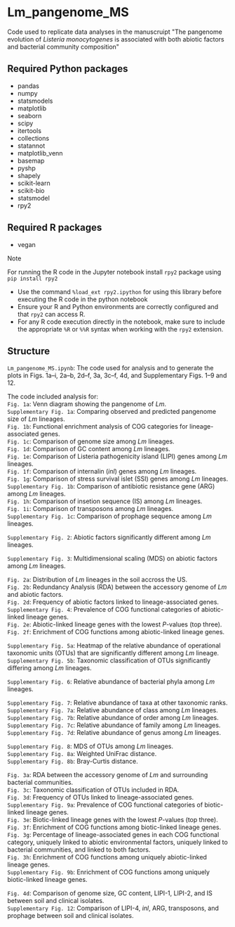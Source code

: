 # Lm_pangenome_MS
Code used to replicate data analyses in the manuscruipt "The pangenome evolution of _Listeria monocytogenes_ is associated with both abiotic factors and bacterial community composition"

## Required Python packages
- pandas
- numpy
- statsmodels
- matplotlib
- seaborn
- scipy
- itertools
- collections
- statannot
- matplotlib_venn
- basemap
- pyshp 
- shapely
- scikit-learn
- scikit-bio
- statsmodel
- rpy2

## Required R packages
- vegan

> [!NOTE]
> For running the R code in the Jupyter notebook install ```rpy2``` package using ```pip install rpy2```
> - Use the command ```%load_ext rpy2.ipython``` for using this library before executing the R code in the python notebook
> - Ensure your R and Python environments are correctly configured and that ```rpy2``` can access R.
> - For any R code execution directly in the notebook, make sure to include the appropriate ```%R``` or ```%%R``` syntax when working with the ```rpy2``` extension.

## Structure
```Lm_pangenome_MS.ipynb```: The code used for analysis and to generate the plots in Figs. 1a–i, 2a–b, 2d–f, 3a, 3c–f, 4d, and Supplementary Figs. 1–9 and 12.

The code included analysis for:\
```Fig. 1a```: Venn diagram showing the pangenome of _Lm_.\
```Supplementary Fig. 1a```: Comparing observed and predicted pangenome size of _Lm_ lineages.\
```Fig. 1b```: Functional enrichment analysis of COG categories for lineage-associated genes.\
```Fig. 1c```: Comparison of genome size among _Lm_ lineages.\
```Fig. 1d```: Comparison of GC content among _Lm_ lineages.\
```Fig. 1e```: Comparison of Listeria pathogenicity island (LIPI) genes among _Lm_ lineages.\
```Fig. 1f```: Comparison of internalin (_inl_) genes among _Lm_ lineages.\
```Fig. 1g```: Comparison of stress survival islet (SSI) genes among _Lm_ lineages.\
```Supplementary Fig. 1b```: Comparison of antibiotic resistance gene (ARG) among _Lm_ lineages.\
```Fig. 1h```: Comparison of insetion sequence (IS) among _Lm_ lineages.\
```Fig. 1i```: Comparison of transposons among _Lm_ lineages.\
```Supplementary Fig. 1c```: Comparison of prophage sequence among _Lm_ lineages.

```Supplementary Fig. 2```: Abiotic factors significantly different among _Lm_ lineages.

```Supplementary Fig. 3```: Multidimensional scaling (MDS) on abiotic factors among _Lm_ lineages.

```Fig. 2a```: Distribution of _Lm_ lineages in the soil accross the US.\
```Fig. 2b```: Redundancy Analysis (RDA) between the accessory genome of _Lm_ and abiotic factors.\
```Fig. 2d```: Frequency of abiotic factors linked to lineage-associated genes.\
```Supplementary Fig. 4```: Prevalence of COG functional categories of abiotic-linked lineage genes.\
```Fig. 2e```: Abiotic-linked lineage genes with the lowest _P_-values (top three).\
```Fig. 2f```: Enrichment of COG functions among abiotic-linked lineage genes.

```Supplementary Fig. 5a```: Heatmap of the relative abundance of operational taxonomic units (OTUs) that are significantly different among _Lm_ lineage.\
```Supplementary Fig. 5b```: Taxonomic classification of OTUs significantly differing among _Lm_ lineages.

```Supplementary Fig. 6```: Relative abundance of bacterial phyla among _Lm_ lineages.

```Supplementary Fig. 7```: Relative abundance of taxa at other taxonomic ranks.\
```Supplementary Fig. 7a```: Relative abundance of class among _Lm_ lineages.\
```Supplementary Fig. 7b```: Relative abundance of order among _Lm_ lineages.\
```Supplementary Fig. 7c```: Relative abundance of family among _Lm_ lineages.\
```Supplementary Fig. 7d```: Relative abundance of genus among _Lm_ lineages.

```Supplementary Fig. 8```: MDS of OTUs among _Lm_ lineages.\
```Supplementary Fig. 8a```: Weighted UniFrac distance.\
```Supplementary Fig. 8b```: Bray-Curtis distance.

```Fig. 3a```: RDA between the accessory genome of _Lm_ and surrounding bacterial communities.\
```Fig. 3c```: Taxonomic classification of OTUs included in RDA.\
```Fig. 3d```: Frequency of OTUs linked to lineage-associated genes.\
```Supplementary Fig. 9a```: Prevalence of COG functional categories of biotic-linked lineage genes.\
```Fig. 3e```: Biotic-linked lineage genes with the lowest _P_-values (top three).\
```Fig. 3f```: Enrichment of COG functions among biotic-linked lineage genes.\
```Fig. 3g```: Percentage of lineage-associated genes in each COG functional category, uniquely linked to abiotic environmental factors, uniquely linked to bacterial communities, and linked to both factors.\
```Fig. 3h```: Enrichment of COG functions among uniquely abiotic-linked lineage genes.\
```Supplementary Fig. 9b```: Enrichment of COG functions among uniquely biotic-linked lineage genes.

```Fig. 4d```: Comparison of genome size, GC content, LIPI-1, LIPI-2, and IS between soil and clinical isolates.\
```Supplementary Fig. 12```: Comparison of LIPI-4, _inl_, ARG, transposons, and prophage between soil and clinical isolates.


